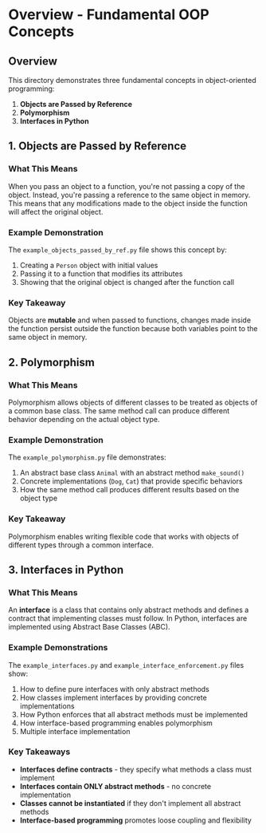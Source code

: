 # Overview - Fundamental OOP Concepts

## Overview

This directory demonstrates three fundamental concepts in object-oriented programming:

1. **Objects are Passed by Reference**
2. **Polymorphism**
3. **Interfaces in Python**

## 1. Objects are Passed by Reference

### What This Means

When you pass an object to a function, you're not passing a copy of the object. Instead, you're passing a reference to the same object in memory. This means that any modifications made to the object inside the function will affect the original object.

### Example Demonstration

The `example_objects_passed_by_ref.py` file shows this concept by:

1. Creating a `Person` object with initial values
2. Passing it to a function that modifies its attributes
3. Showing that the original object is changed after the function call

### Key Takeaway

Objects are **mutable** and when passed to functions, changes made inside the function persist outside the function because both variables point to the same object in memory.

## 2. Polymorphism

### What This Means

Polymorphism allows objects of different classes to be treated as objects of a common base class. The same method call can produce different behavior depending on the actual object type.

### Example Demonstration

The `example_polymorphism.py` file demonstrates:

1. An abstract base class `Animal` with an abstract method `make_sound()`
2. Concrete implementations (`Dog`, `Cat`) that provide specific behaviors
3. How the same method call produces different results based on the object type

### Key Takeaway

Polymorphism enables writing flexible code that works with objects of different types through a common interface.

## 3. Interfaces in Python

### What This Means

An **interface** is a class that contains only abstract methods and defines a contract that implementing classes must follow. In Python, interfaces are implemented using Abstract Base Classes (ABC).

### Example Demonstrations

The `example_interfaces.py` and `example_interface_enforcement.py` files show:

1. How to define pure interfaces with only abstract methods
2. How classes implement interfaces by providing concrete implementations
3. How Python enforces that all abstract methods must be implemented
4. How interface-based programming enables polymorphism
5. Multiple interface implementation

### Key Takeaways

- **Interfaces define contracts** - they specify what methods a class must implement
- **Interfaces contain ONLY abstract methods** - no concrete implementation
- **Classes cannot be instantiated** if they don't implement all abstract methods
- **Interface-based programming** promotes loose coupling and flexibility